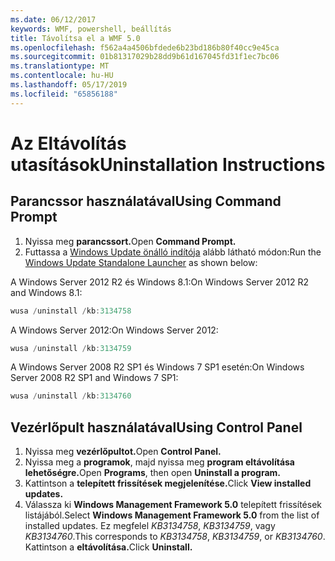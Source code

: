 ```yaml
---
ms.date: 06/12/2017
keywords: WMF, powershell, beállítás
title: Távolítsa el a WMF 5.0
ms.openlocfilehash: f562a4a4506bfdede6b23bd186b80f40cc9e45ca
ms.sourcegitcommit: 01b81317029b28dd9b61d167045fd31f1ec7bc06
ms.translationtype: MT
ms.contentlocale: hu-HU
ms.lasthandoff: 05/17/2019
ms.locfileid: "65856188"
---
```

# <a name="uninstallation-instructions"></a><span data-ttu-id="a163f-103">Az Eltávolítás utasítások</span><span class="sxs-lookup"><span data-stu-id="a163f-103">Uninstallation Instructions</span></span>

## <a name="using-command-prompt"></a><span data-ttu-id="a163f-104">Parancssor használatával</span><span class="sxs-lookup"><span data-stu-id="a163f-104">Using Command Prompt</span></span>

1. <span data-ttu-id="a163f-105">Nyissa meg **parancssort.**</span><span class="sxs-lookup"><span data-stu-id="a163f-105">Open **Command Prompt.**</span></span>
2. <span data-ttu-id="a163f-106">Futtassa a [Windows Update önálló indítója](https://support.microsoft.com/en-us/kb/934307) alább látható módon:</span><span class="sxs-lookup"><span data-stu-id="a163f-106">Run the [Windows Update Standalone Launcher](https://support.microsoft.com/en-us/kb/934307) as shown below:</span></span>

<span data-ttu-id="a163f-107">A Windows Server 2012 R2 és Windows 8.1:</span><span class="sxs-lookup"><span data-stu-id="a163f-107">On Windows Server 2012 R2 and Windows 8.1:</span></span>

```powershell
wusa /uninstall /kb:3134758
```

<span data-ttu-id="a163f-108">A Windows Server 2012:</span><span class="sxs-lookup"><span data-stu-id="a163f-108">On Windows Server 2012:</span></span>

```powershell
wusa /uninstall /kb:3134759
```

<span data-ttu-id="a163f-109">A Windows Server 2008 R2 SP1 és Windows 7 SP1 esetén:</span><span class="sxs-lookup"><span data-stu-id="a163f-109">On Windows Server 2008 R2 SP1 and Windows 7 SP1:</span></span>

```powershell
wusa /uninstall /kb:3134760
```

## <a name="using-control-panel"></a><span data-ttu-id="a163f-110">Vezérlőpult használatával</span><span class="sxs-lookup"><span data-stu-id="a163f-110">Using Control Panel</span></span>

1. <span data-ttu-id="a163f-111">Nyissa meg **vezérlőpultot.**</span><span class="sxs-lookup"><span data-stu-id="a163f-111">Open **Control Panel.**</span></span>
2. <span data-ttu-id="a163f-112">Nyissa meg a **programok**, majd nyissa meg **program eltávolítása lehetőségre.**</span><span class="sxs-lookup"><span data-stu-id="a163f-112">Open **Programs**, then open **Uninstall a program.**</span></span>
3. <span data-ttu-id="a163f-113">Kattintson a **telepített frissítések megjelenítése.**</span><span class="sxs-lookup"><span data-stu-id="a163f-113">Click **View installed updates.**</span></span>
4. <span data-ttu-id="a163f-114">Válassza ki **Windows Management Framework 5.0** telepített frissítések listájából.</span><span class="sxs-lookup"><span data-stu-id="a163f-114">Select **Windows Management Framework 5.0** from the list of installed updates.</span></span> <span data-ttu-id="a163f-115">Ez megfelel *KB3134758*, *KB3134759*, vagy *KB3134760*.</span><span class="sxs-lookup"><span data-stu-id="a163f-115">This corresponds to *KB3134758*, *KB3134759*, or *KB3134760*.</span></span> <span data-ttu-id="a163f-116">Kattintson a **eltávolítása.**</span><span class="sxs-lookup"><span data-stu-id="a163f-116">Click **Uninstall.**</span></span>
